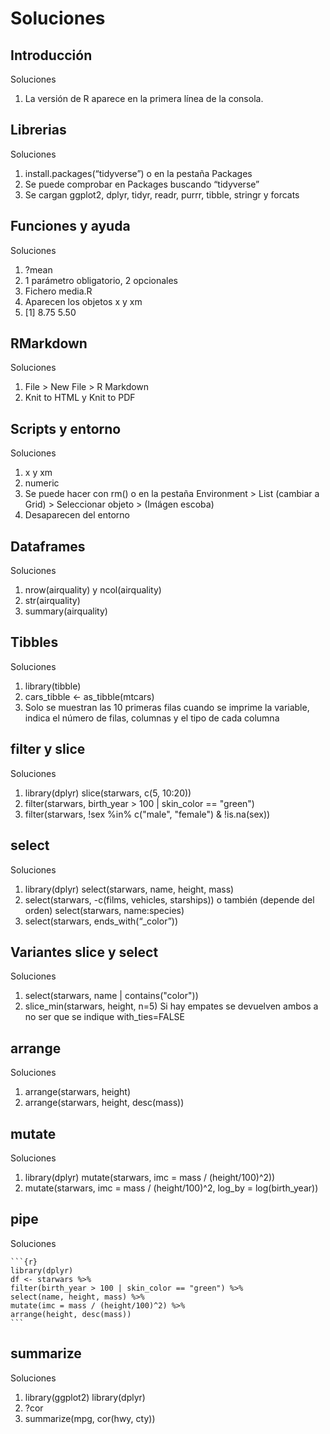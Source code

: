 # Soluciones

## Introducción

Soluciones

1. La versión de R aparece en la primera línea de la consola.

## Librerias

Soluciones

1. install.packages(“tidyverse”) o en la pestaña Packages
2. Se puede comprobar en Packages buscando “tidyverse”
3. Se cargan ggplot2, dplyr, tidyr, readr, purrr, tibble, stringr y forcats

## Funciones y ayuda

Soluciones

1. ?mean
2. 1 parámetro obligatorio, 2 opcionales
3. Fichero media.R
4. Aparecen los objetos x y xm
5. [1] 8.75 5.50

## RMarkdown

Soluciones

1. File > New File > R Markdown
2. Knit to HTML y Knit to PDF

## Scripts y entorno

Soluciones

1. x y xm
2. numeric
3. Se puede hacer con rm() o en la pestaña Environment > List (cambiar a Grid) > Seleccionar objeto > (Imágen escoba)
4. Desaparecen del entorno

## Dataframes

Soluciones

1. nrow(airquality) y ncol(airquality)
2. str(airquality)
3. summary(airquality)

## Tibbles

Soluciones

1. library(tibble)
2. cars_tibble <- as_tibble(mtcars)
3. Solo se muestran las 10 primeras filas cuando se imprime la variable, indica el número de filas, columnas y el tipo de cada columna

## filter y slice

Soluciones

1. library(dplyr)
   slice(starwars, c(5, 10:20))
2. filter(starwars, birth_year > 100 | skin_color == "green")
3. filter(starwars, !sex %in% c("male", "female") & !is.na(sex))

## select

Soluciones

1. library(dplyr)
   select(starwars, name, height, mass)
2. select(starwars, -c(films, vehicles, starships)) o también (depende del orden)
   select(starwars, name:species)
3. select(starwars, ends_with(“\_color”))

## Variantes slice y select

Soluciones

1. select(starwars, name | contains("color"))
2. slice_min(starwars, height, n=5)
   Si hay empates se devuelven ambos a no ser que se indique with_ties=FALSE

## arrange

Soluciones

1. arrange(starwars, height)
2. arrange(starwars, height, desc(mass))

## mutate

Soluciones

1. library(dplyr)
   mutate(starwars, imc = mass / (height/100)^2))
2. mutate(starwars, imc = mass / (height/100)^2, log_by = log(birth_year))

## pipe

Soluciones

    ```{r}
    library(dplyr)
    df <- starwars %>%
    filter(birth_year > 100 | skin_color == "green") %>%
    select(name, height, mass) %>%
    mutate(imc = mass / (height/100)^2) %>%
    arrange(height, desc(mass))
    ```

## summarize

Soluciones

1. library(ggplot2)
   library(dplyr)
2. ?cor
3. summarize(mpg, cor(hwy, cty))
